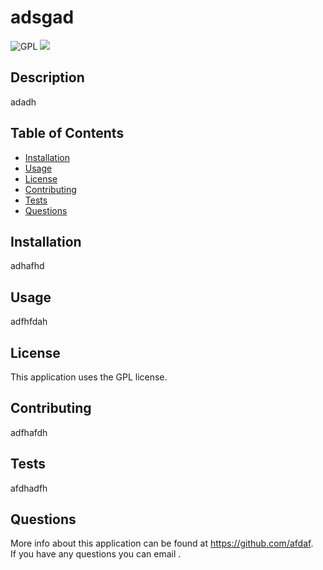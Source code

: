 
# adsgad

![GPL](https://img.shields.io/badge/license-GPL-blue)
![](https://img.shields.io/badge/-Bootcamp-blue)

## Description
adadh

## Table of Contents
* [Installation](#installation)
* [Usage](#usage)
* [License](#license)
* [Contributing](#contributing)
* [Tests](#tests)
* [Questions](#questions)

## Installation
adhafhd

## Usage
adfhfdah

## License
This application uses the GPL license.

## Contributing
adfhafdh

## Tests
afdhadfh

## Questions
More info about this application can be found at <https://github.com/afdaf>.     
If you have any questions you can email <afhafh>.
    